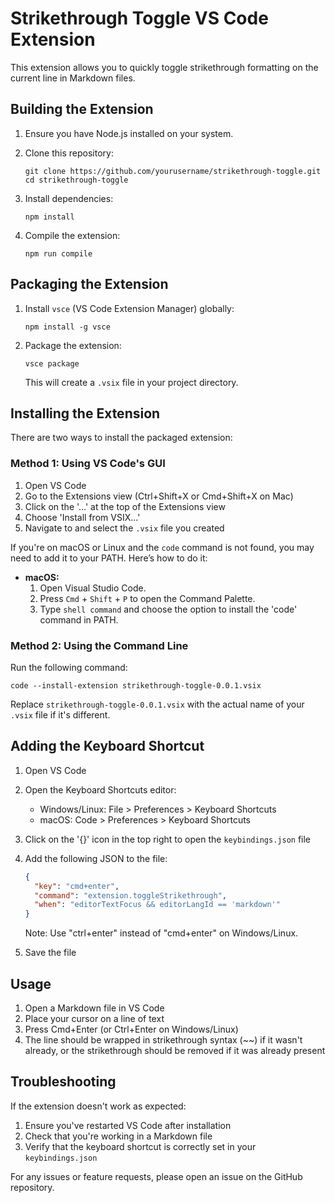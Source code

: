 # Strikethrough Toggle VS Code Extension

This extension allows you to quickly toggle strikethrough formatting on the current line in Markdown files.

## Building the Extension

1. Ensure you have Node.js installed on your system.

2. Clone this repository:
   ```
   git clone https://github.com/yourusername/strikethrough-toggle.git
   cd strikethrough-toggle
   ```

3. Install dependencies:
   ```
   npm install
   ```

4. Compile the extension:
   ```
   npm run compile
   ```

## Packaging the Extension

1. Install `vsce` (VS Code Extension Manager) globally:
   ```
   npm install -g vsce
   ```

2. Package the extension:
   ```
   vsce package
   ```
   This will create a `.vsix` file in your project directory.

## Installing the Extension

There are two ways to install the packaged extension:

### Method 1: Using VS Code's GUI

1. Open VS Code
2. Go to the Extensions view (Ctrl+Shift+X or Cmd+Shift+X on Mac)
3. Click on the '...' at the top of the Extensions view
4. Choose 'Install from VSIX...'
5. Navigate to and select the `.vsix` file you created

If you're on macOS or Linux and the `code` command is not found, you may need to add it to your PATH. Here’s how to do it:

- **macOS:**
  1. Open Visual Studio Code.
  2. Press `Cmd` + `Shift` + `P` to open the Command Palette.
  3. Type `shell command` and choose the option to install the 'code' command in PATH.

### Method 2: Using the Command Line

Run the following command:
```
code --install-extension strikethrough-toggle-0.0.1.vsix
```
Replace `strikethrough-toggle-0.0.1.vsix` with the actual name of your `.vsix` file if it's different.

## Adding the Keyboard Shortcut

1. Open VS Code
2. Open the Keyboard Shortcuts editor:
   - Windows/Linux: File > Preferences > Keyboard Shortcuts
   - macOS: Code > Preferences > Keyboard Shortcuts
3. Click on the '{}' icon in the top right to open the `keybindings.json` file
4. Add the following JSON to the file:
   ```json
   {
     "key": "cmd+enter",
     "command": "extension.toggleStrikethrough",
     "when": "editorTextFocus && editorLangId == 'markdown'"
   }
   ```
   Note: Use "ctrl+enter" instead of "cmd+enter" on Windows/Linux.

5. Save the file

## Usage

1. Open a Markdown file in VS Code
2. Place your cursor on a line of text
3. Press Cmd+Enter (or Ctrl+Enter on Windows/Linux)
4. The line should be wrapped in strikethrough syntax (~~) if it wasn't already, or the strikethrough should be removed if it was already present

## Troubleshooting

If the extension doesn't work as expected:
1. Ensure you've restarted VS Code after installation
2. Check that you're working in a Markdown file
3. Verify that the keyboard shortcut is correctly set in your `keybindings.json`

For any issues or feature requests, please open an issue on the GitHub repository.

